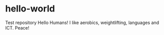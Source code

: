 # hello-world
Test repository
Hello Humans! 
I like aerobics, weightlifting, languages and ICT.
Peace!
